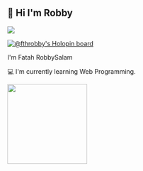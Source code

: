## 👋 Hi I'm Robby
![](https://komarev.com/ghpvc/?username=fthrobby&style=flat-square)
<!--[![Linkedin](https://img.shields.io/badge/-LinkedIn-blue?style=flat&logo=Linkedin&logoColor=white&link=https://www.linkedin.com/in/dinhanhthi/)](https://www.linkedin.com/in/fatah-robbysalam-5943b7217/)-->


[![@fthrobby's Holopin board](https://holopin.io/api/user/board?user=fthrobby)](https://holopin.io/@fthrobby)




 I'm Fatah RobbySalam
 
💻 I'm currently learning Web Programming.</br>

<p align="left">
<a href="https://github.com/fthrobby">
 
  <img height="180em" src="https://github-readme-stats-eight-theta.vercel.app/api/top-langs/?username=fthrobby&layout=compact&langs_count=8&theme=dracula"/>
</a>
</p>

<!-- <div style="display: inline_block"><br>
 <img align="center" alt="Vue JS" src="https://img.icons8.com/color/48/000000/vue-js.png"/>
 <img align="center" alt="Laravel" src="https://img.icons8.com/fluency/48/000000/laravel.png"/>
 <img align="center" alt="Bootstrap" src="https://img.icons8.com/color/48/000000/bootstrap.png"/>
 <img align="center" alt="TextEditor" src="https://img.icons8.com/color/48/000000/visual-studio-code-2019.png"/>
 <img align="center" alt="Git" src="https://img.icons8.com/color/48/000000/git.png"/>
</div> -->
